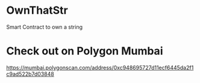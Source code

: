 # OwnThatStr
Smart Contract to own a string

# Check out on Polygon Mumbai
https://mumbai.polygonscan.com/address/0xc948695727d11ecf6445da2f1c9ad522b7d03848
